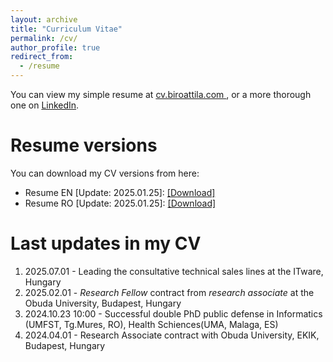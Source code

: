```yaml
---
layout: archive
title: "Curriculum Vitae"
permalink: /cv/
author_profile: true
redirect_from:
  - /resume
---
```

You can view my simple resume at <a target="_new" href="https://cv.biroattila.com"> cv.biroattila.com </a>, or a more thorough one on <a target="_new" href="https://www.linkedin.com/in/biroattila"> LinkedIn</a>.

 
Resume versions
======
You can download my CV versions from here:
  * Resume EN [Update: 2025.01.25]: <a target="_new" href="http://biroka.github.io/files/CV_AttilaBiro_EN.pdf">[Download]</a> 
  * Resume RO [Update: 2025.01.25]: <a target="_new" href="http://biroka.github.io/files/CV_AttilaBiro_RO.pdf">[Download]</a> 


 
Last updates in my CV
======
1. 2025.07.01 - Leading the consultative technical sales lines at the ITware, Hungary
2. 2025.02.01 - _Research Fellow_ contract from _research associate_ at the Obuda University, Budapest, Hungary
3. 2024.10.23 10:00 - Successful double PhD public defense in Informatics (UMFST, Tg.Mures, RO), Health Schiences(UMA, Malaga, ES)
4. 2024.04.01 - Research Associate contract with Obuda University, EKIK, Budapest, Hungary
